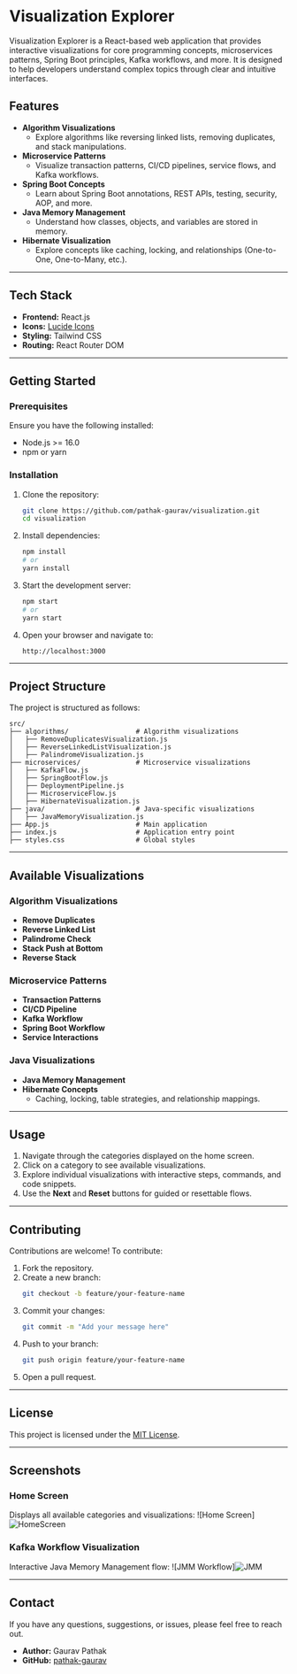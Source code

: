 # Visualization Explorer

Visualization Explorer is a React-based web application that provides interactive visualizations for core programming concepts, microservices patterns, Spring Boot principles, Kafka workflows, and more. It is designed to help developers understand complex topics through clear and intuitive interfaces.

## Features

- **Algorithm Visualizations**
    - Explore algorithms like reversing linked lists, removing duplicates, and stack manipulations.
- **Microservice Patterns**
    - Visualize transaction patterns, CI/CD pipelines, service flows, and Kafka workflows.
- **Spring Boot Concepts**
    - Learn about Spring Boot annotations, REST APIs, testing, security, AOP, and more.
- **Java Memory Management**
    - Understand how classes, objects, and variables are stored in memory.
- **Hibernate Visualization**
    - Explore concepts like caching, locking, and relationships (One-to-One, One-to-Many, etc.).

---

## Tech Stack

- **Frontend:** React.js
- **Icons:** [Lucide Icons](https://lucide.dev/)
- **Styling:** Tailwind CSS
- **Routing:** React Router DOM

---

## Getting Started

### Prerequisites

Ensure you have the following installed:

- Node.js >= 16.0
- npm or yarn

### Installation

1. Clone the repository:
   ```bash
   git clone https://github.com/pathak-gaurav/visualization.git
   cd visualization
   ```

2. Install dependencies:
   ```bash
   npm install
   # or
   yarn install
   ```

3. Start the development server:
   ```bash
   npm start
   # or
   yarn start
   ```

4. Open your browser and navigate to:
   ```
   http://localhost:3000
   ```

---

## Project Structure

The project is structured as follows:

```
src/
├── algorithms/                 # Algorithm visualizations
│   ├── RemoveDuplicatesVisualization.js
│   ├── ReverseLinkedListVisualization.js
│   ├── PalindromeVisualization.js
├── microservices/              # Microservice visualizations
│   ├── KafkaFlow.js
│   ├── SpringBootFlow.js
│   ├── DeploymentPipeline.js
│   ├── MicroserviceFlow.js
│   ├── HibernateVisualization.js
├── java/                       # Java-specific visualizations
│   ├── JavaMemoryVisualization.js
├── App.js                      # Main application
├── index.js                    # Application entry point
├── styles.css                  # Global styles
```

---

## Available Visualizations

### Algorithm Visualizations
- **Remove Duplicates**
- **Reverse Linked List**
- **Palindrome Check**
- **Stack Push at Bottom**
- **Reverse Stack**

### Microservice Patterns
- **Transaction Patterns**
- **CI/CD Pipeline**
- **Kafka Workflow**
- **Spring Boot Workflow**
- **Service Interactions**

### Java Visualizations
- **Java Memory Management**
- **Hibernate Concepts**
    - Caching, locking, table strategies, and relationship mappings.

---

## Usage

1. Navigate through the categories displayed on the home screen.
2. Click on a category to see available visualizations.
3. Explore individual visualizations with interactive steps, commands, and code snippets.
4. Use the **Next** and **Reset** buttons for guided or resettable flows.

---

## Contributing

Contributions are welcome! To contribute:

1. Fork the repository.
2. Create a new branch:
   ```bash
   git checkout -b feature/your-feature-name
   ```
3. Commit your changes:
   ```bash
   git commit -m "Add your message here"
   ```
4. Push to your branch:
   ```bash
   git push origin feature/your-feature-name
   ```
5. Open a pull request.

---

## License

This project is licensed under the [MIT License](LICENSE).

---

## Screenshots

### Home Screen

Displays all available categories and visualizations:
![Home Screen]![HomeScreen](https://github.com/user-attachments/assets/318712b9-12e9-4e49-8226-57e60181125e)


### Kafka Workflow Visualization

Interactive Java Memory Management flow:
![JMM Workflow]![JMM](https://github.com/user-attachments/assets/2819e774-e796-4e04-9e65-8b4e63341ac5)


---

## Contact

If you have any questions, suggestions, or issues, please feel free to reach out.

- **Author:** Gaurav Pathak
- **GitHub:** [pathak-gaurav](https://github.com/pathak-gaurav)
